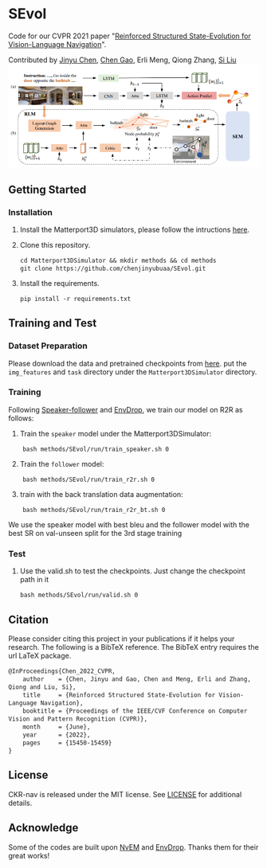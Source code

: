 # SEvol
Code for our CVPR 2021 paper "[Reinforced Structured State-Evolution for Vision-Language Navigation](https://openaccess.thecvf.com/content/CVPR2022/html/Chen_Reinforced_Structured_State-Evolution_for_Vision-Language_Navigation_CVPR_2022_paper.html)".

Contributed by [Jinyu Chen](https://scholar.google.com/citations?hl=zh-CN&user=9v4HaLEAAAAJ), [Chen Gao](http://chengaopro.github.io/), Erli Meng, Qiong Zhang, [Si Liu](https://scholar.google.com/citations?user=-QtVtNEAAAAJ&hl=zh-CN&oi=ao)
![](pipline.png)


## Getting Started
### Installation
1. Install the Matterport3D simulators, please follow the intructions [here](https://github.com/peteanderson80/Matterport3DSimulator).

1. Clone this repository.

    ~~~
    cd Matterport3DSimulator && mkdir methods && cd methods
    git clone https://github.com/chenjinyubuaa/SEvol.git
    ~~~

3. Install the requirements.
    ~~~
    pip install -r requirements.txt
    ~~~

## Training and Test
### Dataset Preparation

Please download the data and pretrained checkpoints from [here](https://drive.google.com/file/d/1DTjIUJQbCPThQui-xJQqFJ8stj5_4Ze7/view?usp=sharing). put the `img_features` and `task` directory under the `Matterport3DSimulator` directory.
### Training

Following [Speaker-follower](https://github.com/ronghanghu/speaker_follower) and [EnvDrop](https://github.com/airsplay/R2R-EnvDrop), we train our model on R2R as follows:

1. Train the `speaker` model under the Matterport3DSimulator:
~~~
    bash methods/SEvol/run/train_speaker.sh 0
~~~

2. Train the `follower` model:
~~~
    bash methods/SEvol/run/train_r2r.sh 0
~~~
3. train with the back translation data augmentation:
~~~
    bash methods/SEvol/run/train_r2r_bt.sh 0
~~~
We use the speaker model with best bleu and the follower model with the best SR on val-unseen split for the 3rd stage training
### Test
1. Use the valid.sh to test the checkpoints. Just change the checkpoint path in it

    ```
    bash methods/SEvol/run/valid.sh 0
    ```

## Citation
Please consider citing this project in your publications if it helps your research. The following is a BibTeX reference. The BibTeX entry requires the url LaTeX package.

~~~
@InProceedings{Chen_2022_CVPR,
    author    = {Chen, Jinyu and Gao, Chen and Meng, Erli and Zhang, Qiong and Liu, Si},
    title     = {Reinforced Structured State-Evolution for Vision-Language Navigation},
    booktitle = {Proceedings of the IEEE/CVF Conference on Computer Vision and Pattern Recognition (CVPR)},
    month     = {June},
    year      = {2022},
    pages     = {15450-15459}
}
~~~
## License
CKR-nav is released under the MIT license. See [LICENSE](LICENSE) for additional details.
## Acknowledge
Some of the codes are built upon [NvEM](https://github.com/MarSaKi/NvEM) and [EnvDrop](https://github.com/airsplay/R2R-EnvDrop). Thanks them for their great works!
